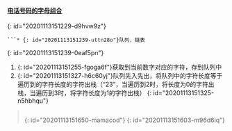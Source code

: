 #### [电话号码的字母组合](https://leetcode-cn.com/problems/letter-combinations-of-a-phone-number/)
{: id="20201113151229-d9hvw9z"}

```
```* {: id="20201113151239-uttn28o"}队列，链表
```
{: id="20201113151239-0eaf5pn"}

1. {: id="20201113151255-fgoga6f"}获取到当前数字对应的字符，存到队列中
2. {: id="20201113151327-h6c60yj"}队列先入先出，将队列中的字符长度等于遍历到的字符长度的字符出栈（“23”，当遍历到2时，将长度为0的字符出栈，当遍历到3时，将字符长度为1的字符出栈）
{: id="20201113151325-n5hbhqu"}

> ```
>
> ```
> {: id="20201113151650-mamacod"}
{: id="20201113151603-m96d6iq"}
